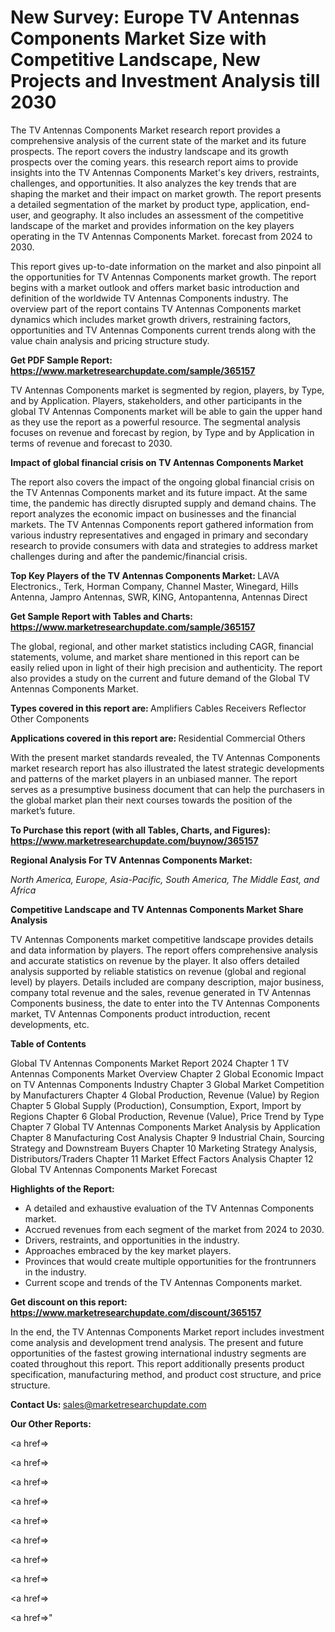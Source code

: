 # New Survey: Europe TV Antennas Components Market Size with Competitive Landscape, New Projects and Investment Analysis till 2030

The TV Antennas Components Market research report provides a comprehensive analysis of the current state of the market and its future prospects. The report covers the industry landscape and its growth prospects over the coming years. this research report aims to provide insights into the TV Antennas Components Market's key drivers, restraints, challenges, and opportunities. It also analyzes the key trends that are shaping the market and their impact on market growth. The report presents a detailed segmentation of the market by product type, application, end-user, and geography. It also includes an assessment of the competitive landscape of the market and provides information on the key players operating in the TV Antennas Components Market. forecast from 2024 to 2030.

This report gives up-to-date information on the market and also pinpoint all the opportunities for TV Antennas Components market growth. The report begins with a market outlook and offers market basic introduction and definition of the worldwide TV Antennas Components industry. The overview part of the report contains TV Antennas Components market dynamics which includes market growth drivers, restraining factors, opportunities and TV Antennas Components current trends along with the value chain analysis and pricing structure study.

<strong><b>Get PDF Sample Report: <a href=https://www.marketresearchupdate.com/sample/365157>https://www.marketresearchupdate.com/sample/365157</a></b></strong>

TV Antennas Components market is segmented by region, players, by Type, and by Application. Players, stakeholders, and other participants in the global TV Antennas Components market will be able to gain the upper hand as they use the report as a powerful resource. The segmental analysis focuses on revenue and forecast by region, by Type and by Application in terms of revenue and forecast to 2030.

<strong><b>Impact of global financial crisis on TV Antennas Components Market</b></strong>

The report also covers the impact of the ongoing global financial crisis on the TV Antennas Components market and its future impact. At the same time, the pandemic has directly disrupted supply and demand chains. The report analyzes the economic impact on businesses and the financial markets. The TV Antennas Components report gathered information from various industry representatives and engaged in primary and secondary research to provide consumers with data and strategies to address market challenges during and after the pandemic/financial crisis.

<strong><b>Top Key Players of the TV Antennas Components Market:
</b></strong>LAVA Electronics., Terk, Horman Company, Channel Master, Winegard, Hills Antenna, Jampro Antennas, SWR, KING, Antopantenna, Antennas Direct<strong><b>
</b></strong>

<strong><b>Get Sample Report with Tables and Charts: <a href=https://www.marketresearchupdate.com/sample/365157>https://www.marketresearchupdate.com/sample/365157</a></b></strong>

The global, regional, and other market statistics including CAGR, financial statements, volume, and market share mentioned in this report can be easily relied upon in light of their high precision and authenticity. The report also provides a study on the current and future demand of the Global TV Antennas Components Market.

<strong><b>Types covered in this report are:
</b></strong>Amplifiers
Cables
Receivers
Reflector
Other Components<strong><b>
</b></strong>

<strong><b>Applications covered in this report are:
</b></strong>Residential
Commercial
Others<strong><b>
</b></strong>

With the present market standards revealed, the TV Antennas Components market research report has also illustrated the latest strategic developments and patterns of the market players in an unbiased manner. The report serves as a presumptive business document that can help the purchasers in the global market plan their next courses towards the position of the market’s future.

<strong><b>To Purchase this report (with all Tables, Charts, and Figures): <a href=https://www.marketresearchupdate.com/buynow/365157>https://www.marketresearchupdate.com/buynow/365157</a></b></strong>

<strong><b>Regional Analysis For TV Antennas Components Market:</b></strong>

<em><i>North America, Europe, Asia-Pacific, South America, The Middle East, and Africa</i></em>

<strong><b>Competitive Landscape and TV Antennas Components Market Share Analysis</b></strong>

TV Antennas Components market competitive landscape provides details and data information by players. The report offers comprehensive analysis and accurate statistics on revenue by the player. It also offers detailed analysis supported by reliable statistics on revenue (global and regional level) by players. Details included are company description, major business, company total revenue and the sales, revenue generated in TV Antennas Components business, the date to enter into the TV Antennas Components market, TV Antennas Components product introduction, recent developments, etc.

<strong><b>Table of Contents</b></strong>

Global TV Antennas Components Market Report 2024
Chapter 1 TV Antennas Components Market Overview
Chapter 2 Global Economic Impact on TV Antennas Components Industry
Chapter 3 Global Market Competition by Manufacturers
Chapter 4 Global Production, Revenue (Value) by Region
Chapter 5 Global Supply (Production), Consumption, Export, Import by Regions
Chapter 6 Global Production, Revenue (Value), Price Trend by Type
Chapter 7 Global TV Antennas Components Market Analysis by Application
Chapter 8 Manufacturing Cost Analysis
Chapter 9 Industrial Chain, Sourcing Strategy and Downstream Buyers
Chapter 10 Marketing Strategy Analysis, Distributors/Traders
Chapter 11 Market Effect Factors Analysis
Chapter 12 Global TV Antennas Components Market Forecast

<strong><b>Highlights of the Report:</b></strong>

- A detailed and exhaustive evaluation of the TV Antennas Components market.
- Accrued revenues from each segment of the market from 2024 to 2030.
- Drivers, restraints, and opportunities in the industry.
- Approaches embraced by the key market players.
- Provinces that would create multiple opportunities for the frontrunners in the industry.
- Current scope and trends of the TV Antennas Components market.

<strong><b>Get discount on this report: <a href=https://www.marketresearchupdate.com/discount/365157>https://www.marketresearchupdate.com/discount/365157</a></b></strong>

In the end, the TV Antennas Components Market report includes investment come analysis and development trend analysis. The present and future opportunities of the fastest growing international industry segments are coated throughout this report. This report additionally presents product specification, manufacturing method, and product cost structure, and price structure.

<strong><b>Contact Us:
</b></strong>sales@marketresearchupdate.com

<strong>Our Other Reports:</strong>

<a href=></a>

<a href=></a>

<a href=></a>

<a href=></a>

<a href=></a>

<a href=></a>

<a href=></a>

<a href=></a>

<a href=></a>

<a href=></a>"

